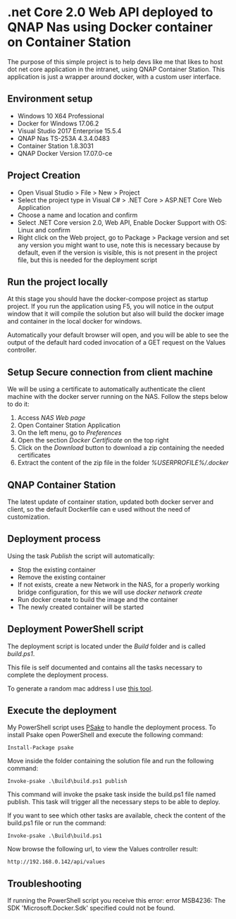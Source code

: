 # .net Core 2.0 Web API deployed to QNAP Nas using Docker container on Container Station
The purpose of this simple project is to help devs like me that likes to host dot net core application in the intranet, using QNAP Container Station.
This application is just a wrapper around docker, with a custom user interface.


## Environment setup

- Windows 10 X64 Professional
- Docker for Windows 17.06.2
- Visual Studio 2017 Enterprise 15.5.4
- QNAP Nas TS-253A 4.3.4.0483
- Container Station 1.8.3031
- QNAP Docker Version 17.07.0-ce


## Project Creation
- Open Visual Studio > File > New > Project
- Select the project type  in Visual C# > .NET Core > ASP.NET Core Web Application
- Choose a name and location and confirm
- Select .NET Core version 2.0, Web API, Enable Docker Support with OS: Linux and confirm
- Right click on the Web project, go to Package > Package version and set any version you might want to use, note this is necessary because by default, even if the version is visible, this is not present in the project file, but this is needed for the deployment script


## Run the project locally
At this stage you should have the docker-compose project as startup project.
If you run the application using F5, you will notice in the output window that it will compile the solution but also will build the docker image and container in the local docker for windows.

Automatically your default browser will open, and you will be able to see the output of the default hard coded invocation of a GET request on the Values controller.

## Setup Secure connection from client machine
We will be using a certificate to automatically authenticate the client machine with the docker server running on the NAS.
Follow the steps below to do it:

1) Access *NAS Web page*
2) Open Container Station Application
3) On the left menu, go to *Preferences*
4) Open the section *Docker Certificate* on the top right
5) Click on the *Download* button to download a zip containing the needed certificates
6) Extract the content of the zip file in the folder *%USERPROFILE%/.docker*

## QNAP Container Station
The latest update of container station, updated both docker server and client, so the default Dockerfile can e used without the need of customization.

## Deployment process
Using the task *Publish* the script will automatically:
- Stop the existing container 
- Remove the existing container
- If not exists, create a new Network in the NAS, for a properly working bridge configuration, for this we will use _docker network create_
- Run docker create to build the image and the container
- The newly created container will be started

## Deployment PowerShell script
The deployment script is located under the _Build_ folder and is called _build.ps1_.

This file is self documented and contains all the tasks necessary to complete the deployment process.

To generate a random mac address I use [this tool](https://justynshull.com/macgen/macgen.php).

## Execute the deployment
My PowerShell script uses [PSake](https://github.com/psake/psake) to handle the deployment process.
To install Psake open PowerShell and execute the following command:

`Install-Package psake `

Move inside the folder containing the solution file and run the following command:

`Invoke-psake .\Build\build.ps1 publish `

This command will invoke the psake task inside the build.ps1 file named publish.
This task will trigger all the necessary steps to be able to deploy.

If you want to see which other tasks are available, check the content of the build.ps1 file or run the command:

`Invoke-psake .\Build\build.ps1 `

Now browse the following url, to view the Values controller result:

`http://192.168.0.142/api/values `

## Troubleshooting
If running the PowerShell script you receive this error: error MSB4236: The SDK 'Microsoft.Docker.Sdk' specified could not be found.